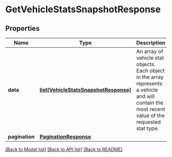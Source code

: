 # GetVehicleStatsSnapshotResponse

## Properties
Name | Type | Description | Notes
------------ | ------------- | ------------- | -------------
**data** | [**list[VehicleStatsSnapshotResponse]**](VehicleStatsSnapshotResponse.md) | An array of vehicle stat objects. Each object in the array represents a vehicle and will contain the most recent value of the requested stat type. | [optional] 
**pagination** | [**PaginationResponse**](PaginationResponse.md) |  | [optional] 

[[Back to Model list]](../README.md#documentation-for-models) [[Back to API list]](../README.md#documentation-for-api-endpoints) [[Back to README]](../README.md)


